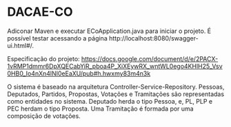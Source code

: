 # DACAE-CO

Adiconar Maven e executar ECoApplication.java para iniciar o projeto.
É possível testar acessando a página http://localhost:8080/swagger-ui.html#/.

Especificação do projeto: https://docs.google.com/document/d/e/2PACX-1vRMP1dmmr6DpXQECabYiR_pboa4P_XiXEywRX_wntWL0ego4KHlH25_Vsv0HB0_Io4nXn4lNI0eEaXU/pub#h.hwxmy83m4n3k

O sistema é baseado na arquitetura Controller-Service-Repository. Pessoas, Deputados, Partidos, Propostas, Votações e Tramitações são representadas como entidades no sistema. Deputado herda o tipo Pessoa, e, PL, PLP e PEC herdam o tipo Proposta. Uma Tramitação é formada por uma composição de votações.
